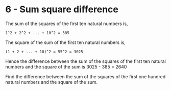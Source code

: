 # 6 - Sum square difference

The sum of the squares of the first ten natural numbers is,

```
1^2 + 2^2 + ... + 10^2 = 385
```

The square of the sum of the first ten natural numbers is,

```
(1 + 2 + ... + 10)^2 = 55^2 = 3025
```

Hence the difference between the sum of the squares of the first ten natural numbers and the square of the sum is 3025 - 385 = 2640

Find the difference between the sum of the squares of the first one hundred natural numbers and the square of the sum.

